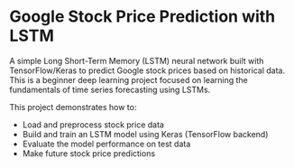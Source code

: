 # Google Stock Price Prediction with LSTM

A simple Long Short-Term Memory (LSTM) neural network built with TensorFlow/Keras to predict Google stock prices based on historical data.
This is a beginner deep learning project focused on learning the fundamentals of time series forecasting using LSTMs.

This project demonstrates how to:
 - Load and preprocess stock price data
 - Build and train an LSTM model using Keras (TensorFlow backend)
 - Evaluate the model performance on test data
 - Make future stock price predictions

